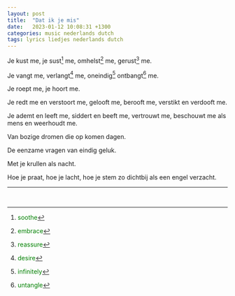 ```yaml
---
layout: post
title:  "Dat ik je mis"
date:   2023-01-12 10:08:31 +1300
categories: music nederlands dutch
tags: lyrics liedjes nederlands dutch
---
```


Je kust me, je sust[^sussen] me, omhelst[^omhelzen] me, gerust[^gerust] me.

Je vangt me, verlangt[^verlangen] me, oneindig[^oneindig] ontbangt[^ontbangen] me.

Je roept me, je hoort me.

Je redt me en verstoort me, gelooft me, berooft me, verstikt en verdooft me.

Je ademt en leeft me, siddert en beeft me, vertrouwt me, beschouwt me als mens en weerhoudt me.

Van bozige dromen die op komen dagen.

De eenzame vragen van eindig geluk.

Met je krullen als nacht.

Hoe je praat, hoe je lacht, hoe je stem zo dichtbij als een engel verzacht.

---

<br />
 
[^sussen]: <span style="color:green">soothe</span>
[^omhelzen]: <span style="color:green">embrace</span>
[^gerust]: <span style="color:green">reassure</span>
[^verlangen]: <span style="color:green">desire</span>
[^oneindig]: <span style="color:green">infinitely</span>
[^ontbangen]: <span style="color:green">untangle</span>

